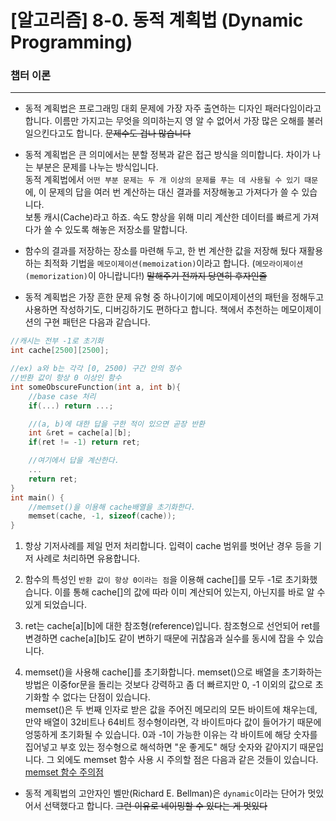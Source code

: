 # [알고리즘] 8-0. 동적 계획법 (Dynamic Programming)

### 챕터 이론
___

* 동적 계획법은 프로그래밍 대회 문제에 가장 자주 출연하는 디자인 패러다임이라고 합니다. 이름만 가지고는 무엇을 의미하는지 영 알 수 없어서 가장 많은 오해를 불러일으킨다고도 합니다. ~~문제수도 겁나 많습니다~~  

* 동적 계획법은 큰 의미에서는 분할 정복과 같은 접근 방식을 의미합니다. 차이가 나는 부분은 문제를 나누는 방식입니다.  
동적 계획법에서 `어떤 부분 문제는 두 개 이상의 문제를 푸는 데 사용될 수 있기 때문`에, 이 문제의 답을 여러 번 계산하는 대신 결과를 저장해놓고 가져다가 쓸 수 있습니다.  
보통 캐시(Cache)라고 하죠. 속도 향상을 위해 미리 계산한 데이터를 빠르게 가져다가 쓸 수 있도록 해놓은 저장소를 말합니다.  

* 함수의 결과를 저장하는 장소를 마련해 두고, 한 번 계산한 값을 저장해 뒀다 재활용하는 최적화 기법을 `메모이제이션(memoization)`이라고 합니다. (`메모라이제이션(memorization)`이 아니랍니다!) ~~말해주기 전까지 당연히 후자인줄~~  

* 동적 계획법은 가장 흔한 문제 유형 중 하나이기에 메모이제이션의 패턴을 정해두고 사용하면 작성하기도, 디버깅하기도 편하다고 합니다. 책에서 추천하는 메모이제이션의 구현 패턴은 다음과 같습니다.  
```cpp
//캐시는 전부 -1로 초기화 
int cache[2500][2500];

//ex) a와 b는 각각 [0, 2500) 구간 안의 정수 
//반환 값이 항상 0 이상인 함수
int someObscureFunction(int a, int b){
	//base case 처리 
	if(...) return ...;

	//(a, b)에 대한 답을 구한 적이 있으면 곧장 반환 
	int &ret = cache[a][b];
	if(ret != -1) return ret;

	//여기에서 답을 계산한다. 
	...
	return ret;
}
int main() {
	//memset()을 이용해 cache배열을 초기화한다. 
	memset(cache, -1, sizeof(cache));
}
```  

1. 항상 기저사례를 제일 먼저 처리합니다. 입력이 cache 범위를 벗어난 경우 등을 기저 사례로 처리하면 유용합니다.  

2. 함수의 특성인 `반환 값이 항상 0이라는 점`을 이용해 cache[]를 모두 -1로 초기화했습니다. 이를 통해 cache[]의 값에 따라 이미 계산되어 있는지, 아닌지를 바로 알 수 있게 되었습니다.  

3. ret는 cache[a][b]에 대한 참조형(reference)입니다. 참조형으로 선언되어 ret를 변경하면 cache[a][b]도 같이 변하기 때문에 귀찮음과 실수를 동시에 잡을 수 있습니다.  

4. memset()을 사용해 cache[]를 초기화합니다. memset()으로 배열을 초기화하는 방법은 이중for문을 돌리는 것보다 강력하고 좀 더 빠르지만 0, -1 이외의 값으로 초기화할 수 없다는 단점이 있습니다.  
memset()은 두 번째 인자로 받은 값을 주어진 메모리의 모든 바이트에 채우는데, 만약 배열이 32비트나 64비트 정수형이라면, 각 바이트마다 값이 들어가기 때문에 엉뚱하게 초기화될 수 있습니다. 0과 -1이 가능한 이유는 각 바이트에 해당 숫자를 집어넣고 부호 있는 정수형으로 해석하면 "운 좋게도" 해당 숫자와 같아지기 때문입니다. 그 외에도 memset 함수 사용 시 주의할 점은 다음과 같은 것들이 있습니다.  
[memset 함수 주의점](http://beautyrain.tistory.com/7)  

* 동적 계획법의 고안자인 벨만(Richard E. Bellman)은 `dynamic`이라는 단어가 멋있어서 선택했다고 합니다. ~~그런 이유로 네이밍할 수 있다는 게 멋있다~~